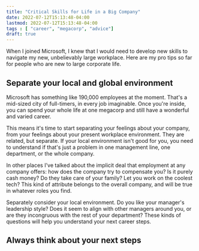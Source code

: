 ```yaml
---
title: "Critical Skills for Life in a Big Company"
date: 2022-07-12T15:13:48-04:00
lastmod: 2022-07-12T15:13:48-04:00
tags : [ "career", "megacorp", "advice"]
draft: true
---
```


When I joined Microsoft, I knew that I would need to develop new skills to navigate my new, unbelievably large workplace. Here are my pro tips so far for people who are new to large corporate life.

## Separate your local and global environment

Microsoft has something like 190,000 employees at the moment. That's a mid-sized city of full-timers, in every job imaginable. Once you're inside, you can spend your whole life at one megacorp and still have a wonderful and varied career.

This means it's time to start separating your feelings about your company, from your feelings about your present workplace environment. They are related, but separate. If your local environment isn't good for you, you need to understand if that's just a problem in one management line, one department, or the whole company. 

In other places I've talked about the implicit deal that employment at any company offers: how does the company try to compensate you? Is it purely cash money? Do they take care of your family? Let you work on the coolest tech? This kind of attribute belongs to the overall company, and will be true in whatever roles you find.

Separately consider your local environment. Do you like your manager's leadership style? Does it seem to align with other managers around you, or are they incongruous with the rest of your department? These kinds of questions will help you understand your next career steps.

## Always think about your next steps
